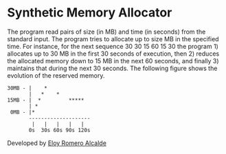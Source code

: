 # Synthetic Memory Allocator

The program read pairs of size (in MB) and time (in seconds) from
the standard input. The program tries to allocate up to size MB in
the specified time. For instance, for the next sequence
30 30
15 60
15 30
the program 1) allocates up to 30 MB in the first 30 seconds of
execution, then 2) reduces the allocated memory down to 15 MB in
the next 60 seconds, and finally 3) maintains that during the next
30 seconds. The following figure shows the evolution of the reserved
memory.


```
30MB - |    *
       |   *    *
15MB - |  *         *****
       | *      
 0MB - |*
       --------------------
        |   |   |   |   |
       0s  30s 60s 90s 120s
```

Developed by [Eloy Romero Alcalde](https://github.com/eromero-vlc)
